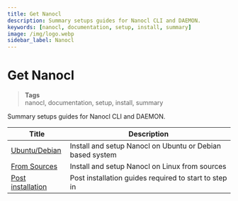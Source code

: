 ```yaml
---
title: Get Nanocl
description: Summary setups guides for Nanocl CLI and DAEMON.
keywords: [nanocl, documentation, setup, install, summary]
image: /img/logo.webp
sidebar_label: Nanocl
---
```


# Get Nanocl

> **Tags** <br />
> nanocl, documentation, setup, install, summary

Summary setups guides for Nanocl CLI and DAEMON.

| Title      | Description |
| ----------- | ----------- |
| [Ubuntu/Debian](/docs/setups/nanocl/linux/ubuntu.md)   | Install and setup Nanocl on Ubuntu or Debian based system  |
| [From Sources](/docs/setups/nanocl/linux/from-sources.md)   | Install and setup Nanocl on Linux from sources  |
| [Post installation](/docs/setups/nanocl/linux/post-installation.md)   | Post installation guides required to start to step in  |
